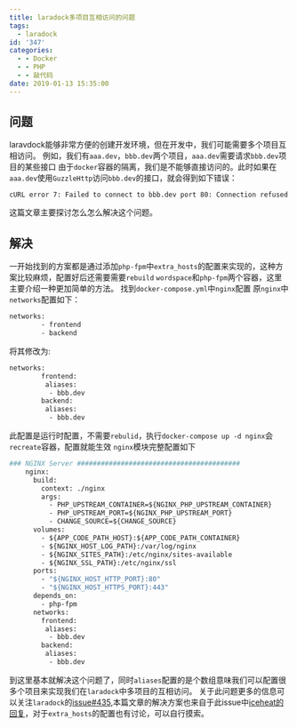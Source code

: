 ```yaml
---
title: laradock多项目互相访问的问题
tags:
  - laradock
id: '347'
categories:
  - - Docker
  - - PHP
  - - 敲代码
date: 2019-01-13 15:35:00
---
```


## 问题

laravdock能够非常方便的创建开发环境，但在开发中，我们可能需要多个项目互相访问。 例如，我们有`aaa.dev`，`bbb.dev`两个项目，`aaa.dev`需要请求`bbb.dev`项目的某些接口 由于`docker`容器的隔离，我们是不能够直接访问的。此时如果在`aaa.dev`使用`GuzzleHttp`访问`bbb.dev`的接口，就会得到如下错误：

```vim
cURL error 7: Failed to connect to bbb.dev port 80: Connection refused
```

这篇文章主要探讨怎么怎么解决这个问题。

## 解决

一开始找到的方案都是通过添加`php-fpm`中`extra_hosts`的配置来实现的，这种方案比较麻烦，配置好后还需要需要`rebuild` `wordspace`和`php-fpm`两个容器，这里主要介绍一种更加简单的方法。 找到`docker-compose.yml`中`nginx`配置 原`nginx`中`networks`配置如下：

```dockerfile
networks:
        - frontend
        - backend
```

将其修改为:

```dockerfile
networks:
        frontend:
         aliases:
          - bbb.dev
        backend:
         aliases:
          - bbb.dev
```

此配置是运行时配置，不需要`rebulid`，执行`docker-compose up -d nginx`会`recreate`容器，配置就能生效 `nginx`模块完整配置如下

```dockerfile
### NGINX Server #########################################
    nginx:
      build:
        context: ./nginx
        args:
          - PHP_UPSTREAM_CONTAINER=${NGINX_PHP_UPSTREAM_CONTAINER}
          - PHP_UPSTREAM_PORT=${NGINX_PHP_UPSTREAM_PORT}
          - CHANGE_SOURCE=${CHANGE_SOURCE}
      volumes:
        - ${APP_CODE_PATH_HOST}:${APP_CODE_PATH_CONTAINER}
        - ${NGINX_HOST_LOG_PATH}:/var/log/nginx
        - ${NGINX_SITES_PATH}:/etc/nginx/sites-available
        - ${NGINX_SSL_PATH}:/etc/nginx/ssl
      ports:
        - "${NGINX_HOST_HTTP_PORT}:80"
        - "${NGINX_HOST_HTTPS_PORT}:443"
      depends_on:
        - php-fpm
      networks:
        frontend:
         aliases:
          - bbb.dev
        backend:
         aliases:
          - bbb.dev
```

到这里基本就解决这个问题了，同时`aliases`配置的是个数组意味我们可以配置很多个项目来实现我们在`laradock`中多项目的互相访问。 关于此问题更多的信息可以关注`laradock`的[issue#435](https://github.com/laradock/laradock/issues/435),本篇文章的解决方案也来自于此issue中[iceheat的回复](https://github.com/laradock/laradock/issues/435#issuecomment-374576781)，对于`extra_hosts`的配置也有讨论，可以自行摸索。